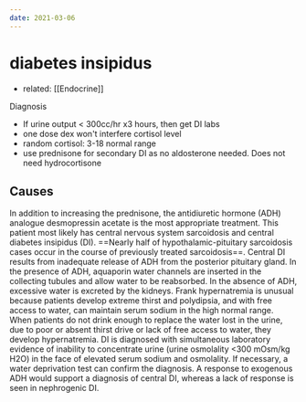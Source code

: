 ```yaml
---
date: 2021-03-06
---
```


# diabetes insipidus

- related: [[Endocrine]]

Diagnosis

- If urine output < 300cc/hr x3 hours, then get DI labs
- one dose dex won't interfere cortisol level
- random cortisol: 3-18 normal range
- use prednisone for secondary DI as no aldosterone needed. Does not need hydrocortisone

## Causes

In addition to increasing the prednisone, the antidiuretic hormone (ADH) analogue desmopressin acetate is the most appropriate treatment. This patient most likely has central nervous system sarcoidosis and central diabetes insipidus (DI). ==Nearly half of hypothalamic-pituitary sarcoidosis cases occur in the course of previously treated sarcoidosis==. Central DI results from inadequate release of ADH from the posterior pituitary gland. In the presence of ADH, aquaporin water channels are inserted in the collecting tubules and allow water to be reabsorbed. In the absence of ADH, excessive water is excreted by the kidneys. Frank hypernatremia is unusual because patients develop extreme thirst and polydipsia, and with free access to water, can maintain serum sodium in the high normal range. When patients do not drink enough to replace the water lost in the urine, due to poor or absent thirst drive or lack of free access to water, they develop hypernatremia. DI is diagnosed with simultaneous laboratory evidence of inability to concentrate urine (urine osmolality <300 mOsm/kg H2O) in the face of elevated serum sodium and osmolality. If necessary, a water deprivation test can confirm the diagnosis. A response to exogenous ADH would support a diagnosis of central DI, whereas a lack of response is seen in nephrogenic DI.
